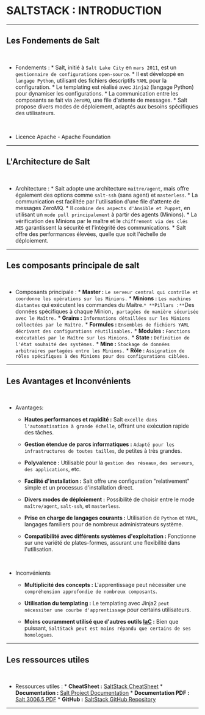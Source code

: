 <!-- Titre: Introduction à Saltstacks -->
<!-- auteur: Xavki https://gitlab.com/xavki -->
<!-- repris par madmax https://github.com/NANDILLONMaxence -->

# SALTSTACK : INTRODUCTION

------------------------------------------------------------------
## Les Fondements de Salt

<br>

* Fondements :
		* Salt, initié à `Salt Lake City` en `mars 2011`, est un `gestionnaire de configurations` `open-source`.
		* Il est développé en `langage Python`, utilisant des fichiers descriptifs `YAML` pour la configuration.
		* Le templating est réalisé avec `Jinja2` (langage Python) pour dynamiser les configurations.
		* La communication entre les composants se fait via `ZeroMQ`, une file d'attente de messages.
		* Salt propose divers modes de déploiement, adaptés aux besoins spécifiques des utilisateurs.

<br>

* Licence Apache - Apache Foundation

------------------------------------------------------------------

## 	L'Architecture de Salt

<br>

* Architecture :
		* Salt adopte une architecture `maître/agent`, mais offre également des options comme `salt-ssh` (sans agent) et `masterless`.
		* La communication est facilitée par l'utilisation d'une file d'attente de messages ZeroMQ.
		* Il `combine des aspects d'Ansible et Puppet`, en utilisant un `mode pull principalement` à partir des agents (Minions).
		* La vérification des Minions par le maître et le `chiffrement via des clés AES` garantissent la sécurité et l'intégrité des communications.
		* Salt offre des performances élevées, quelle que soit l'échelle de déploiement.

------------------------------------------------------------------

## Les composants principale de salt

<br>

* Composants principale :
		* **Master :** `Le serveur central qui contrôle et coordonne les opérations sur les Minions.`
		* **Minions :** `Les machines distantes` qui exécutent les commandes du Maître.`
		* **Pillars :** `Des données spécifiques à chaque Minion`, partagées de manière sécurisée avec le Maître.`
		* **Grains :** `Informations détaillées sur les Minions collectées par le Maître.`
		* **Formules :** `Ensembles de fichiers YAML décrivant des configurations réutilisables.`
		* **Modules :** `Fonctions exécutables par le Maître sur les Minions.`
		* **State :** `Définition de l'état souhaité des systèmes.`
		* **Mine :** `Stockage de données arbitraires partagées entre les Minions.`
		* **Rôle :** `Assignation de rôles spécifiques à des Minions pour des configurations ciblées.`

------------------------------------------------------------------

## Les Avantages et Inconvénients

<br>

* Avantages:

	* **Hautes performances et rapidité :** Salt `excelle dans l'automatisation à grande échelle`, offrant une exécution rapide des tâches.

	* **Gestion étendue de parcs informatiques :** `Adapté pour les infrastructures de toutes tailles`, de petites à très grandes.

	* **Polyvalence :** Utilisable pour la `gestion des réseaux`, `des serveurs`, `des applications`, etc.

	* **Facilité d'installation :** Salt offre une configuration "relativement" simple et un processus d'installation direct.

	* **Divers modes de déploiement :** Possibilité de choisir entre le mode `maître/agent`, `salt-ssh`, et `masterless`.

	* **Prise en charge de langages courants :** Utilisation de `Python` et `YAML`, langages familiers pour de nombreux administrateurs système.

	* **Compatibilité avec différents systèmes d'exploitation :** Fonctionne sur une variété de plates-formes, assurant une flexibilité dans l'utilisation.

<br>

* Inconvénients

	* **Multiplicité des concepts :** L'apprentissage peut nécessiter une `compréhension approfondie de nombreux composants`.

	* **Utilisation du templating :** Le templating avec Jinja2 `peut nécessiter une courbe d'apprentissage` pour certains utilisateurs.

	* **Moins couramment utilisé que d'autres outils [IaC](https://www.redhat.com/fr/topics/automation/what-is-infrastructure-as-code-iac) :** Bien que puissant, `SaltStack peut est moins répandu que certains de ses homologues`.

------------------------------------------------------------------

## Les ressources utiles

<br>

* Ressources utiles :
		* **CheatSheet :** [SaltStack CheatSheet](https://github.com/eon01/SaltStackCheatSheet)
		* **Documentation :** [Salt Project Documentation](https://docs.saltproject.io/)
		* **Documentation PDF :** [Salt 3006.5 PDF](https://docs.saltproject.io/en/pdf/Salt-3006.5.pdf)
		* **GitHub :** [SaltStack GitHub Repository](https://github.com/saltstack/salt)

------------------------------------------------------------------